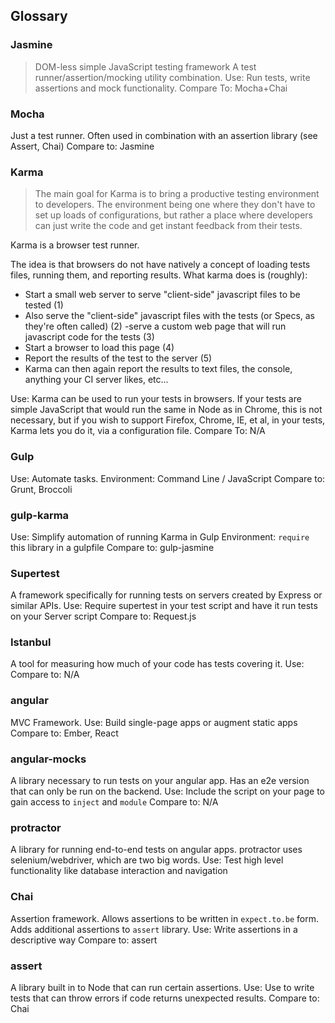 ## Glossary

### Jasmine
> DOM-less simple JavaScript testing framework
A test runner/assertion/mocking utility combination.
Use: Run tests, write assertions and mock functionality.
Compare To: Mocha+Chai

### Mocha
Just a test runner. Often used in combination with an assertion library (see Assert, Chai)
Compare to: Jasmine

### Karma
> The main goal for Karma is to bring a productive testing environment to developers. The environment being one where they don't have to set up loads of configurations, but rather a place where developers can just write the code and get instant feedback from their tests.

Karma is a browser test runner.

The idea is that browsers do not have natively a concept of loading tests files, running them, and reporting results. What karma does is (roughly):

- Start a small web server to serve "client-side" javascript files to be tested (1)
- Also serve the "client-side" javascript files with the tests (or Specs, as they're often called) (2)
-serve a custom web page that will run javascript code for the tests (3)
- Start a browser to load this page (4)
- Report the results of the test to the server (5)
- Karma can then again report the results to text files, the console, anything your CI server likes, etc...

Use: Karma can be used to run your tests in browsers. If your tests are simple JavaScript that would run the same in Node as in Chrome, this is not necessary, but if you wish to support Firefox, Chrome, IE, et al, in your tests, Karma lets you do it, via a configuration file.
Compare To: N/A

### Gulp
Use: Automate tasks.
Environment: Command Line / JavaScript
Compare to: Grunt, Broccoli

### gulp-karma
Use: Simplify automation of running Karma in Gulp
Environment: `require` this library in a gulpfile
Compare to: gulp-jasmine

### Supertest
A framework specifically for running tests on servers created by Express or similar APIs.
Use: Require supertest in your test script and have it run tests on your Server script
Compare to: Request.js

### Istanbul
A tool for measuring how much of your code has tests covering it.
Use: 
Compare to: N/A

### angular
MVC Framework.
Use: Build single-page apps or augment static apps
Compare to: Ember, React 

### angular-mocks
A library necessary to run tests on your angular app. Has an e2e version that can only be run on the backend. 
Use: Include the script on your page to gain access to `inject` and `module`
Compare to: N/A

### protractor
A library for running end-to-end tests on angular apps. protractor uses selenium/webdriver, which are two big words.
Use: Test high level functionality like database interaction and navigation

### Chai
Assertion framework. Allows assertions to be written in `expect.to.be` form. Adds additional assertions to `assert` library.
Use: Write assertions in a descriptive way
Compare to: assert

### assert
A library built in to Node that can run certain assertions. 
Use: Use to write tests that can throw errors if code returns unexpected results.
Compare to: Chai